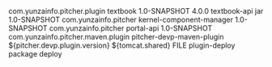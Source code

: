 <?xml version="1.0" encoding="UTF-8"?><project xmlns="http://maven.apache.org/POM/4.0.0" xmlns:xsi="http://www.w3.org/2001/XMLSchema-instance" xsi:schemaLocation="http://maven.apache.org/POM/4.0.0 http://maven.apache.org/xsd/maven-4.0.0.xsd"> <parent> <groupId>com.yunzainfo.pitcher.plugin</groupId> <artifactId>textbook</artifactId> <version>1.0-SNAPSHOT</version> </parent> <modelVersion>4.0.0</modelVersion> <artifactId>textbook-api</artifactId> <packaging>jar</packaging> <version>1.0-SNAPSHOT</version> <dependencies> <!--核心插件包--> <dependency> <groupId>com.yunzainfo.pitcher</groupId> <artifactId>kernel-component-manager</artifactId> <version>1.0-SNAPSHOT</version> </dependency> <!--提供公用jar包,BaseUser,BaseMapper等--> <dependency> <groupId>com.yunzainfo.pitcher</groupId> <artifactId>portal-api</artifactId> <version>1.0-SNAPSHOT</version> </dependency> </dependencies> <build> <plugins> <plugin> <groupId>com.yunzainfo.pitcher.maven.plugin</groupId> <artifactId>pitcher-devp-maven-plugin</artifactId> <version>${pitcher.devp.plugin.version}</version> <configuration> <destination>${tomcat.shared}</destination> <copyType>FILE</copyType> </configuration> <executions> <execution> <id>plugin-deploy</id> <phase>package</phase> <goals> <goal>deploy</goal> </goals> </execution> </executions> </plugin> </plugins> </build></project>
